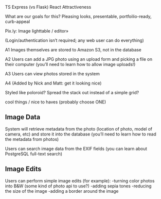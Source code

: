 TS
Express (vs Flask)
React
Attractiveness

What are our goals for this?
Pleasing looks, presentable, portfoilio-ready, curb-appeal


Pix.ly: Image lighttable / editor»

(Login/authentication isn’t required; any web user can do everything)

A1 Images themselves are stored to Amazon S3, not in the database

A2 Users can add a JPG photo using an upload form and picking a file on their computer (you’ll need to learn how to allow image uploads!)

A3 Users can view photos stored in the system

A4 (Added by Nick and Matt: get it looking nice)

Styled like poloroid?
Spread the stack out instead of a simple grid?


 cool things / nice to haves  (probably choose ONE)

## Image Data
System will retrieve metadata from the photo (location of photo, model of camera, etc) and store it into the database (you’ll need to learn how to read the metadata from photos)

Users can search image data from the EXIF fields (you can learn about PostgreSQL full-text search)


## Image Edits

Users can perform simple image edits (for example):
-turning color photos into B&W   (some kind of photo api to use?)
-adding sepia tones
-reducing the size of the image
-adding a border around the image